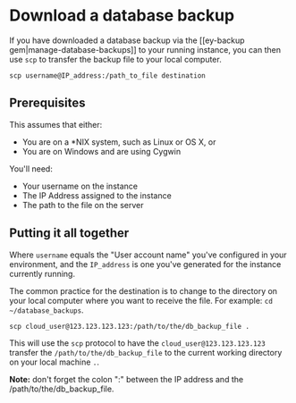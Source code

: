 # Download a database backup

If you have downloaded a database backup via the [[ey-backup gem|manage-database-backups]] to your running instance, you can then use `scp` to transfer the backup file to your local computer.

    scp username@IP_address:/path_to_file destination

## Prerequisites

This assumes that either:

* You are on a *NIX system, such as Linux or OS X, or
* You are on Windows and are using Cygwin

You'll need:  

* Your username on the instance  
* The IP Address assigned to the instance  
* The path to the file on the server  

## Putting it all together

Where `username` equals the "User account name" you've configured in your environment, and the `IP_address` is one you've generated for the instance currently running.  

The common practice for the destination is to change to the directory on your local computer where you want to receive the file.  For example:  `cd ~/database_backups`.

    scp cloud_user@123.123.123.123:/path/to/the/db_backup_file .

This will use the `scp` protocol to have the `cloud_user@123.123.123.123` transfer the `/path/to/the/db_backup_file` to the current working directory on your local machine `.`.

**Note:** don't forget the colon ":" between the IP address and the /path/to/the/db_backup_file.
